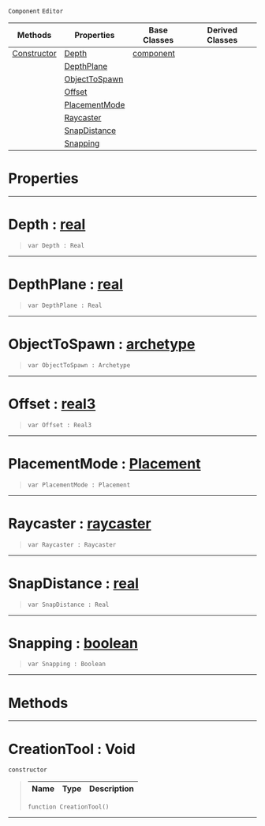  `Component` `Editor`



|Methods|Properties|Base Classes|Derived Classes|
|---|---|---|---|
|[ Constructor](https://github.com/ZilchEngine/ZilchDocs/blob/master/code_reference/class_reference/creationtool.md#creationtool-void)|[ Depth](https://github.com/ZilchEngine/ZilchDocs/blob/master/code_reference/class_reference/creationtool.md#depth-zilch-engine-docume)|[component](https://github.com/ZilchEngine/ZilchDocs/blob/master/code_reference/class_reference/component.md)| |
| |[ DepthPlane](https://github.com/ZilchEngine/ZilchDocs/blob/master/code_reference/class_reference/creationtool.md#depthplane-zilch-engine-d)| | |
| |[ ObjectToSpawn](https://github.com/ZilchEngine/ZilchDocs/blob/master/code_reference/class_reference/creationtool.md#objecttospawn-zilch-engin)| | |
| |[ Offset](https://github.com/ZilchEngine/ZilchDocs/blob/master/code_reference/class_reference/creationtool.md#offset-zilch-engine-docum)| | |
| |[ PlacementMode](https://github.com/ZilchEngine/ZilchDocs/blob/master/code_reference/class_reference/creationtool.md#placementmode-zilch-engin)| | |
| |[ Raycaster](https://github.com/ZilchEngine/ZilchDocs/blob/master/code_reference/class_reference/creationtool.md#raycaster-zilch-engine-do)| | |
| |[ SnapDistance](https://github.com/ZilchEngine/ZilchDocs/blob/master/code_reference/class_reference/creationtool.md#snapdistance-zilch-engine)| | |
| |[ Snapping](https://github.com/ZilchEngine/ZilchDocs/blob/master/code_reference/class_reference/creationtool.md#snapping-zilch-engine-doc)| | |


 #  Properties


---  
 #  Depth : [real](https://github.com/ZilchEngine/ZilchDocs/blob/master/code_reference/nada_base_types/real.md)

> 
> ``` lang=cpp, name=Nada
> var Depth : Real


---  
 #  DepthPlane : [real](https://github.com/ZilchEngine/ZilchDocs/blob/master/code_reference/nada_base_types/real.md)

> 
> ``` lang=cpp, name=Nada
> var DepthPlane : Real


---  
 #  ObjectToSpawn : [archetype](https://github.com/ZilchEngine/ZilchDocs/blob/master/code_reference/class_reference/archetype.md)

> 
> ``` lang=cpp, name=Nada
> var ObjectToSpawn : Archetype


---  
 #  Offset : [real3](https://github.com/ZilchEngine/ZilchDocs/blob/master/code_reference/nada_base_types/real3.md)

> 
> ``` lang=cpp, name=Nada
> var Offset : Real3


---  
 #  PlacementMode : [Placement](https://github.com/ZilchEngine/ZilchDocs/blob/master/code_reference/enum_reference.md#placement)

> 
> ``` lang=cpp, name=Nada
> var PlacementMode : Placement


---  
 #  Raycaster : [raycaster](https://github.com/ZilchEngine/ZilchDocs/blob/master/code_reference/class_reference/raycaster.md)

> 
> ``` lang=cpp, name=Nada
> var Raycaster : Raycaster


---  
 #  SnapDistance : [real](https://github.com/ZilchEngine/ZilchDocs/blob/master/code_reference/nada_base_types/real.md)

> 
> ``` lang=cpp, name=Nada
> var SnapDistance : Real


---  
 #  Snapping : [boolean](https://github.com/ZilchEngine/ZilchDocs/blob/master/code_reference/nada_base_types/boolean.md)

> 
> ``` lang=cpp, name=Nada
> var Snapping : Boolean


---  
 #  Methods


---  
 #  CreationTool : Void

 `constructor`

> 
> |Name|Type|Description|
> |---|---|---|
> ``` lang=cpp, name=Nada
> function CreationTool()
> ``` 


---  
 

 